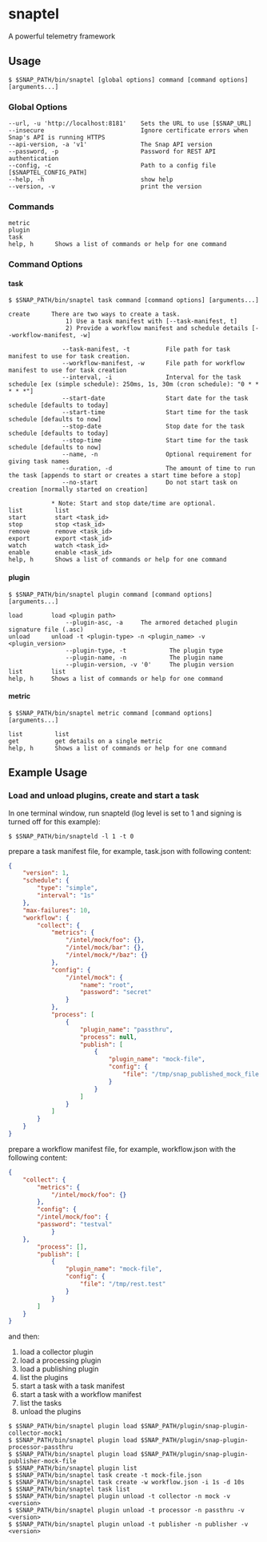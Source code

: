 <!--
http://www.apache.org/licenses/LICENSE-2.0.txt


Copyright 2015 Intel Corporation

Licensed under the Apache License, Version 2.0 (the "License");
you may not use this file except in compliance with the License.
You may obtain a copy of the License at

    http://www.apache.org/licenses/LICENSE-2.0

Unless required by applicable law or agreed to in writing, software
distributed under the License is distributed on an "AS IS" BASIS,
WITHOUT WARRANTIES OR CONDITIONS OF ANY KIND, either express or implied.
See the License for the specific language governing permissions and
limitations under the License.
-->

# snaptel
A powerful telemetry framework

## Usage
```
$ $SNAP_PATH/bin/snaptel [global options] command [command options] [arguments...]
```
### Global Options
```
--url, -u 'http://localhost:8181'    Sets the URL to use [$SNAP_URL]
--insecure                           Ignore certificate errors when Snap's API is running HTTPS
--api-version, -a 'v1'               The Snap API version
--password, -p			             Password for REST API authentication
--config, -c 			             Path to a config file [$SNAPTEL_CONFIG_PATH]
--help, -h                           show help
--version, -v                        print the version
```
### Commands
```
metric
plugin
task
help, h      Shows a list of commands or help for one command
```
### Command Options
#### task
```
$ $SNAP_PATH/bin/snaptel task command [command options] [arguments...]
```
```
create      There are two ways to create a task.
                1) Use a task manifest with [--task-manifest, t]
                2) Provide a workflow manifest and schedule details [--workflow-manifest, -w]

               --task-manifest, -t          File path for task manifest to use for task creation.
			   --workflow-manifest, -w      File path for workflow manifest to use for task creation
			   --interval, -i               Interval for the task schedule [ex (simple schedule): 250ms, 1s, 30m (cron schedule): "0 * * * * *"]
			   --start-date                 Start date for the task schedule [defaults to today]
			   --start-time                 Start time for the task schedule [defaults to now]
			   --stop-date                  Stop date for the task schedule [defaults to today]
			   --stop-time                  Start time for the task schedule [defaults to now]
			   --name, -n                   Optional requirement for giving task names
			   --duration, -d               The amount of time to run the task [appends to start or creates a start time before a stop]
			   --no-start                   Do not start task on creation [normally started on creation]

        	* Note: Start and stop date/time are optional.
list         list
start        start <task_id>
stop         stop <task_id>
remove       remove <task_id>
export       export <task_id>
watch        watch <task_id>
enable       enable <task_id>
help, h      Shows a list of commands or help for one command
```
#### plugin
```
$ $SNAP_PATH/bin/snaptel plugin command [command options] [arguments...]
```
```
load		load <plugin path>
				--plugin-asc, -a     The armored detached plugin signature file (.asc)
unload		unload -t <plugin-type> -n <plugin_name> -v <plugin_version>
				--plugin-type, -t            The plugin type
			    --plugin-name, -n            The plugin name
			    --plugin-version, -v '0'     The plugin version
list		list
help, h		Shows a list of commands or help for one command
```
#### metric
```
$ $SNAP_PATH/bin/snaptel metric command [command options] [arguments...]
```
```
list         list
get          get details on a single metric
help, h      Shows a list of commands or help for one command
```

Example Usage
-------------

### Load and unload plugins, create and start a task

In one terminal window, run snapteld (log level is set to 1 and signing is turned off for this example):
```
$ $SNAP_PATH/bin/snapteld -l 1 -t 0
```

prepare a task manifest file, for example, task.json with following content:
```json
{
    "version": 1,
    "schedule": {
        "type": "simple",
        "interval": "1s"
    },
    "max-failures": 10,
    "workflow": {
        "collect": {
            "metrics": {
                "/intel/mock/foo": {},
                "/intel/mock/bar": {},
                "/intel/mock/*/baz": {}
            },
            "config": {
                "/intel/mock": {
                    "name": "root",
                    "password": "secret"
                }
            },
            "process": [
                {
                    "plugin_name": "passthru",
                    "process": null,
                    "publish": [
                        {
                            "plugin_name": "mock-file",
                            "config": {
                                "file": "/tmp/snap_published_mock_file.log"
                            }
                        }
                    ]
                }
            ]
        }
    }
}
```

prepare a workflow manifest file, for example, workflow.json with the following content:
```json
{
    "collect": {
        "metrics": {
            "/intel/mock/foo": {}
        },
        "config": {
	    "/intel/mock/foo": {
		"password": "testval"
            }
	},
        "process": [],
        "publish": [
            {
                "plugin_name": "mock-file",
                "config": {
                    "file": "/tmp/rest.test"
                }
            }
        ]
    }
}
```

and then:

1. load a collector plugin
2. load a processing plugin
3. load a publishing plugin
4. list the plugins
5. start a task with a task manifest
6. start a task with a workflow manifest
7. list the tasks
8. unload the plugins

```
$ $SNAP_PATH/bin/snaptel plugin load $SNAP_PATH/plugin/snap-plugin-collector-mock1
$ $SNAP_PATH/bin/snaptel plugin load $SNAP_PATH/plugin/snap-plugin-processor-passthru
$ $SNAP_PATH/bin/snaptel plugin load $SNAP_PATH/plugin/snap-plugin-publisher-mock-file
$ $SNAP_PATH/bin/snaptel plugin list
$ $SNAP_PATH/bin/snaptel task create -t mock-file.json
$ $SNAP_PATH/bin/snaptel task create -w workflow.json -i 1s -d 10s
$ $SNAP_PATH/bin/snaptel task list
$ $SNAP_PATH/bin/snaptel plugin unload -t collector -n mock -v <version>
$ $SNAP_PATH/bin/snaptel plugin unload -t processor -n passthru -v <version>
$ $SNAP_PATH/bin/snaptel plugin unload -t publisher -n publisher -v <version>
```
